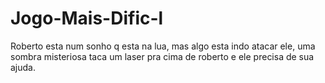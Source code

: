 # Jogo-Mais-Dific-l
Roberto esta num sonho q esta na lua, mas algo esta indo atacar ele, uma sombra misteriosa taca um laser pra cima de roberto e ele precisa de sua ajuda.
